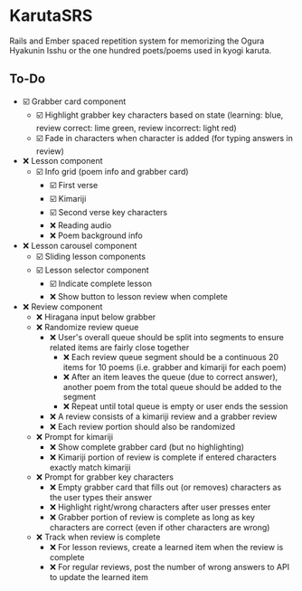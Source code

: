 # KarutaSRS
Rails and Ember spaced repetition system for memorizing the Ogura Hyakunin Isshu or the one hundred poets/poems used in kyogi karuta.

## To-Do
- ☑️ Grabber card component
  - ☑️ Highlight grabber key characters based on state (learning: blue, review correct: lime green, review incorrect: light red)
  - ☑️ Fade in characters when character is added (for typing answers in review)
- ❌ Lesson component
  - ☑️ Info grid (poem info and grabber card)
    - ☑️ First verse
    - ☑️ Kimariji
    - ☑️ Second verse key characters
    - ❌ Reading audio
    - ❌ Poem background info
- ❌ Lesson carousel component
  - ☑️ Sliding lesson components
  - ☑️ Lesson selector component
    - ☑️ Indicate complete lesson
    - ❌ Show button to lesson review when complete
- ❌ Review component
  - ❌ Hiragana input below grabber
  - ❌ Randomize review queue
    - ❌ User's overall queue should be split into segments to ensure related items are fairly close together
      - ❌ Each review queue segment should be a continuous 20 items for 10 poems (i.e. grabber and kimariji for each poem)
      - ❌ After an item leaves the queue (due to correct answer), another poem from the total queue should be added to the segment
      - ❌ Repeat until total queue is empty or user ends the session
    - ❌ A review consists of a kimariji review and a grabber review
    - ❌ Each review portion should also be randomized
  - ❌ Prompt for kimariji
    - ❌ Show complete grabber card (but no highlighting)
    - ❌ Kimariji portion of review is complete if entered characters exactly match kimariji
  - ❌ Prompt for grabber key characters
    - ❌ Empty grabber card that fills out (or removes) characters as the user types their answer
    - ❌ Highlight right/wrong characters after user presses enter
    - ❌ Grabber portion of review is complete as long as key characters are correct (even if other characters are wrong)
  - ❌ Track when review is complete
    - ❌ For lesson reviews, create a learned item when the review is complete
    - ❌ For regular reviews, post the number of wrong answers to API to update the learned item
